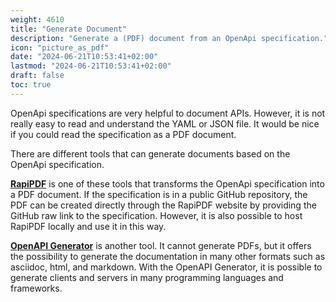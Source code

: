 ```yaml
---
weight: 4610
title: "Generate Document"
description: "Generate a (PDF) document from an OpenApi specification."
icon: "picture_as_pdf"
date: "2024-06-21T10:53:41+02:00"
lastmod: "2024-06-21T10:53:41+02:00"
draft: false
toc: true
---
```


OpenApi specifications are very helpful to document APIs. However, it is not really easy to read and understand the YAML or JSON file. It would be nice if you could read the specification as a PDF document.

There are different tools that can generate documents based on the OpenApi specification.

[**RapiPDF**](https://mrin9.github.io/RapiPdf/) is one of these tools that transforms the
OpenApi specification into a PDF document. If the specification is in a public GitHub
repository, the PDF can be created directly through the RapiPDF website by providing
the GitHub raw link to the specification. However, it is also possible to host
RapiPDF locally and use it in this way.

[**OpenAPI Generator**](https://openapi-generator.tech/) is another tool. It cannot generate PDFs, but it offers the
possibility to generate the documentation in many other formats such as asciidoc,
html, and markdown. With the OpenAPI Generator, it is possible to generate clients
and servers in many programming languages and frameworks.
